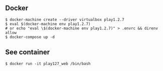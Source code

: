 ## Docker

```
$ docker-machine create --driver virtualbox play1.2.7
$ eval $(docker-machine env play1.2.7)
# or echo "eval \$(docker-machine env play1.2.7)" > .envrc && direnv allow
$ docker-compose up -d
```

## See container

```
$ docker run -it play127_web /bin/bash
```